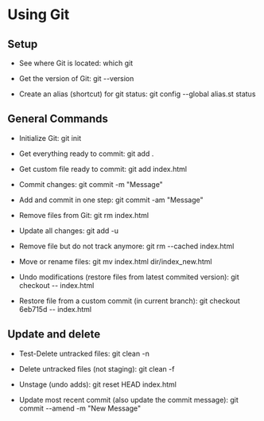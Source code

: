 # Using Git

## Setup

- See where Git is located: which git

- Get the version of Git: git --version

- Create an alias (shortcut) for git status: git config --global alias.st status

## General Commands

- Initialize Git: git init

- Get everything ready to commit: git add .

- Get custom file ready to commit: git add index.html

- Commit changes: git commit -m "Message"

- Add and commit in one step: git commit -am "Message"

- Remove files from Git: git rm index.html

- Update all changes: git add -u

- Remove file but do not track anymore: git rm --cached index.html

- Move or rename files: git mv index.html dir/index_new.html

- Undo modifications (restore files from latest commited version): git checkout -- index.html

- Restore file from a custom commit (in current branch): git checkout 6eb715d -- index.html

## Update and delete

- Test-Delete untracked files: git clean -n

- Delete untracked files (not staging): git clean -f

- Unstage (undo adds): git reset HEAD index.html

- Update most recent commit (also update the commit message): git commit --amend -m "New Message"
